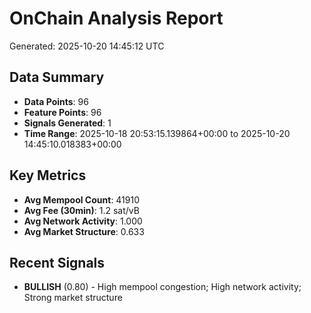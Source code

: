 # OnChain Analysis Report
Generated: 2025-10-20 14:45:12 UTC

## Data Summary
- **Data Points**: 96
- **Feature Points**: 96
- **Signals Generated**: 1
- **Time Range**: 2025-10-18 20:53:15.139864+00:00 to 2025-10-20 14:45:10.018383+00:00

## Key Metrics
- **Avg Mempool Count**: 41910
- **Avg Fee (30min)**: 1.2 sat/vB
- **Avg Network Activity**: 1.000
- **Avg Market Structure**: 0.633

## Recent Signals
- **BULLISH** (0.80) - High mempool congestion; High network activity; Strong market structure
